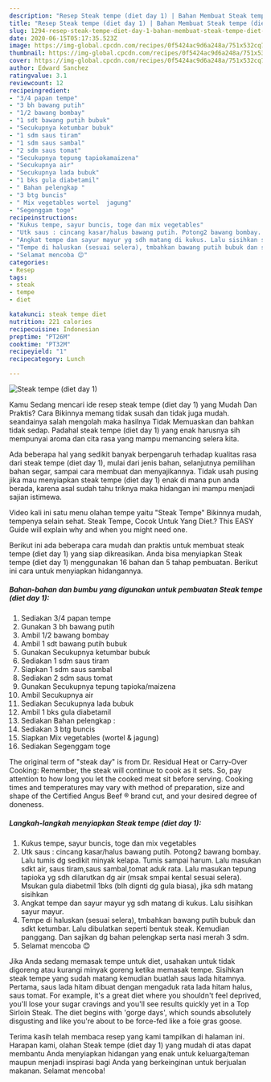 ```yaml
---
description: "Resep Steak tempe (diet day 1) | Bahan Membuat Steak tempe (diet day 1) Yang Enak Dan Mudah"
title: "Resep Steak tempe (diet day 1) | Bahan Membuat Steak tempe (diet day 1) Yang Enak Dan Mudah"
slug: 1294-resep-steak-tempe-diet-day-1-bahan-membuat-steak-tempe-diet-day-1-yang-enak-dan-mudah
date: 2020-06-15T05:17:35.523Z
image: https://img-global.cpcdn.com/recipes/0f5424ac9d6a248a/751x532cq70/steak-tempe-diet-day-1-foto-resep-utama.jpg
thumbnail: https://img-global.cpcdn.com/recipes/0f5424ac9d6a248a/751x532cq70/steak-tempe-diet-day-1-foto-resep-utama.jpg
cover: https://img-global.cpcdn.com/recipes/0f5424ac9d6a248a/751x532cq70/steak-tempe-diet-day-1-foto-resep-utama.jpg
author: Edward Sanchez
ratingvalue: 3.1
reviewcount: 12
recipeingredient:
- "3/4 papan tempe"
- "3 bh bawang putih"
- "1/2 bawang bombay"
- "1 sdt bawang putih bubuk"
- "Secukupnya ketumbar bubuk"
- "1 sdm saus tiram"
- "1 sdm saus sambal"
- "2 sdm saus tomat"
- "Secukupnya tepung tapiokamaizena"
- "Secukupnya air"
- "Secukupnya lada bubuk"
- "1 bks gula diabetamil"
- " Bahan pelengkap "
- "3 btg buncis"
- " Mix vegetables wortel  jagung"
- "Segenggam toge"
recipeinstructions:
- "Kukus tempe, sayur buncis, toge dan mix vegetables"
- "Utk saus : cincang kasar/halus bawang putih. Potong2 bawang bombay. Lalu tumis dg sedikit minyak kelapa. Tumis sampai harum. Lalu masukan sdkt air, saus tiram,saus sambal,tomat aduk rata. Lalu masukan tepung tapioka yg sdh dilarutkan dg air (msak smpai kental sesuai selera). Msukan gula diabetmil 1bks (blh dignti dg gula biasa), jika sdh matang sisihkan"
- "Angkat tempe dan sayur mayur yg sdh matang di kukus. Lalu sisihkan sayur mayur."
- "Tempe di haluskan (sesuai selera), tmbahkan bawang putih bubuk dan sdkt ketumbar. Lalu dibulatkan seperti bentuk steak. Kemudian panggang. Dan sajikan dg bahan pelengkap serta nasi merah 3 sdm."
- "Selamat mencoba 😊"
categories:
- Resep
tags:
- steak
- tempe
- diet

katakunci: steak tempe diet 
nutrition: 221 calories
recipecuisine: Indonesian
preptime: "PT26M"
cooktime: "PT32M"
recipeyield: "1"
recipecategory: Lunch

---
```



![Steak tempe (diet day 1)](https://img-global.cpcdn.com/recipes/0f5424ac9d6a248a/751x532cq70/steak-tempe-diet-day-1-foto-resep-utama.jpg)

Kamu Sedang mencari ide resep steak tempe (diet day 1) yang Mudah Dan Praktis? Cara Bikinnya memang tidak susah dan tidak juga mudah. seandainya salah mengolah maka hasilnya Tidak Memuaskan dan bahkan tidak sedap. Padahal steak tempe (diet day 1) yang enak harusnya sih mempunyai aroma dan cita rasa yang mampu memancing selera kita.

Ada beberapa hal yang sedikit banyak berpengaruh terhadap kualitas rasa dari steak tempe (diet day 1), mulai dari jenis bahan, selanjutnya pemilihan bahan segar, sampai cara membuat dan menyajikannya. Tidak usah pusing jika mau menyiapkan steak tempe (diet day 1) enak di mana pun anda berada, karena asal sudah tahu triknya maka hidangan ini mampu menjadi sajian istimewa.

Video kali ini satu menu olahan tempe yaitu &#34;Steak Tempe&#34; Bikinnya mudah, tempenya selain sehat. Steak Tempe, Cocok Untuk Yang Diet.? This EASY Guide will explain why and when you might need one.


Berikut ini ada beberapa cara mudah dan praktis untuk membuat steak tempe (diet day 1) yang siap dikreasikan. Anda bisa menyiapkan Steak tempe (diet day 1) menggunakan 16 bahan dan 5 tahap pembuatan. Berikut ini cara untuk menyiapkan hidangannya.

<!--inarticleads1-->

##### Bahan-bahan dan bumbu yang digunakan untuk pembuatan Steak tempe (diet day 1):

1. Sediakan 3/4 papan tempe
1. Gunakan 3 bh bawang putih
1. Ambil 1/2 bawang bombay
1. Ambil 1 sdt bawang putih bubuk
1. Gunakan Secukupnya ketumbar bubuk
1. Sediakan 1 sdm saus tiram
1. Siapkan 1 sdm saus sambal
1. Sediakan 2 sdm saus tomat
1. Gunakan Secukupnya tepung tapioka/maizena
1. Ambil Secukupnya air
1. Sediakan Secukupnya lada bubuk
1. Ambil 1 bks gula diabetamil
1. Sediakan  Bahan pelengkap :
1. Sediakan 3 btg buncis
1. Siapkan  Mix vegetables (wortel &amp; jagung)
1. Sediakan Segenggam toge


The original term of &#34;steak day&#34; is from Dr. Residual Heat or Carry-Over Cooking: Remember, the steak will continue to cook as it sets. So, pay attention to how long you let the cooked meat sit before serving. Cooking times and temperatures may vary with method of preparation, size and shape of the Certified Angus Beef ® brand cut, and your desired degree of doneness. 

<!--inarticleads2-->

##### Langkah-langkah menyiapkan Steak tempe (diet day 1):

1. Kukus tempe, sayur buncis, toge dan mix vegetables
1. Utk saus : cincang kasar/halus bawang putih. Potong2 bawang bombay. Lalu tumis dg sedikit minyak kelapa. Tumis sampai harum. Lalu masukan sdkt air, saus tiram,saus sambal,tomat aduk rata. Lalu masukan tepung tapioka yg sdh dilarutkan dg air (msak smpai kental sesuai selera). Msukan gula diabetmil 1bks (blh dignti dg gula biasa), jika sdh matang sisihkan
1. Angkat tempe dan sayur mayur yg sdh matang di kukus. Lalu sisihkan sayur mayur.
1. Tempe di haluskan (sesuai selera), tmbahkan bawang putih bubuk dan sdkt ketumbar. Lalu dibulatkan seperti bentuk steak. Kemudian panggang. Dan sajikan dg bahan pelengkap serta nasi merah 3 sdm.
1. Selamat mencoba 😊


Jika Anda sedang memasak tempe untuk diet, usahakan untuk tidak digoreng atau kurangi minyak goreng ketika memasak tempe. Sisihkan steak tempe yang sudah matang kemudian buatlah saus lada hitamnya. Pertama, saus lada hitam dibuat dengan mengaduk rata lada hitam halus, saus tomat. For example, it&#39;s a great diet where you shouldn&#39;t feel deprived, you&#39;ll lose your sugar cravings and you&#39;ll see results quickly yet in a Top Sirloin Steak. The diet begins with &#39;gorge days&#39;, which sounds absolutely disgusting and like you&#39;re about to be force-fed like a foie gras goose. 

Terima kasih telah membaca resep yang kami tampilkan di halaman ini. Harapan kami, olahan Steak tempe (diet day 1) yang mudah di atas dapat membantu Anda menyiapkan hidangan yang enak untuk keluarga/teman maupun menjadi inspirasi bagi Anda yang berkeinginan untuk berjualan makanan. Selamat mencoba!
